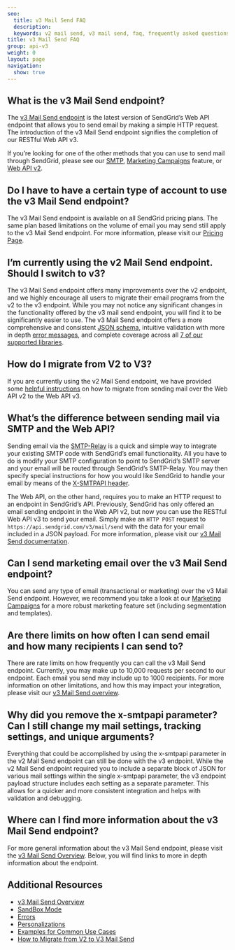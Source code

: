 ```yaml
---
seo:
  title: v3 Mail Send FAQ
  description:
  keywords: v2 mail send, v3 mail send, faq, frequently asked questions
title: v3 Mail Send FAQ
group: api-v3
weight: 0
layout: page
navigation:
  show: true
---
```


## What is the v3 Mail Send endpoint?

The [v3 Mail Send endpoint](https://sendgrid.api-docs.io/v3.0/mail-send/v3-mail-send) is the latest version of SendGrid’s Web API endpoint that allows you to send email by making a simple HTTP request. The introduction of the v3 Mail Send endpoint signifies the completion of our RESTful Web API v3.

If you’re looking for one of the other methods that you can use to send mail through SendGrid, please see our [SMTP]({{root_url}}/for-developers/sending-email/getting-started-smtp/), [Marketing Campaigns]({{root_url}}/ui/sending-email/how-to-send-email-with-marketing-campaigns/) feature, or [Web API v2](https://www.twilio.com/docs/sendgrid/api/v2/mail).

## Do I have to have a certain type of account to use the v3 Mail Send endpoint?

The v3 Mail Send endpoint is available on all SendGrid pricing plans. The same plan based limitations on the volume of email you may send still apply to the v3 Mail Send endpoint. For more information, please visit our [Pricing Page](https://sendgrid.com/pricing).

## I’m currently using the v2 Mail Send endpoint. Should I switch to v3?

The v3 Mail Send endpoint offers many improvements over the v2 endpoint, and we highly encourage all users to migrate their email programs from the v2 to the v3 endpoint. While you may not notice any significant changes in the functionality offered by the v3 mail send endpoint, you will find it to be significantly easier to use. The v3 Mail Send endpoint offers a more comprehensive and consistent [JSON schema](https://sendgrid.api-docs.io/v3.0/how-to-use-the-sendgrid-v3-api/api-requests#making-a-request), intuitive validation with more in depth [error messages](https://sendgrid.api-docs.io/v3.0/how-to-use-the-sendgrid-v3-api/api-errors#response-codes), and complete coverage across all [7 of our supported libraries]({{root_url}}/for-developers/sending-email/libraries/).

## How do I migrate from V2 to V3?

If you are currently using the v2 Mail Send endpoint, we have provided some [helpful instructions]({{root_url}}/for-developers/sending-email/migrating-from-v2-to-v3-mail-send/) on how to migrate from sending mail over the Web API v2 to the Web API v3.

## What’s the difference between sending mail via SMTP and the Web API?

Sending email via the [SMTP-Relay]({{root_url}}/for-developers/sending-email/getting-started-smtp/) is a quick and simple way to integrate your existing SMTP code with SendGrid’s email functionality. All you have to do is modify your SMTP configuration to point to SendGrid’s SMTP server and your email will be routed through SendGrid’s SMTP-Relay. You may then specify special instructions for how you would like SendGrid to handle your email by means of the [X-SMTPAPI header]({{root_url}}/for-developers/sending-email/building-an-x-smtpapi-header/).

The Web API, on the other hand, requires you to make an HTTP request to an endpoint in SendGrid’s API. Previously, SendGrid has only offered an email sending endpoint in the Web API v2, but now you can use the RESTful Web API v3 to send your email. Simply make an `HTTP POST` request to `https://api.sendgrid.com/v3/mail/send` with the data for your email included in a JSON payload. For more information, please visit our [v3 Mail Send documentation](https://sendgrid.api-docs.io/v3.0/mail-send/v3-mail-send).

## Can I send marketing email over the v3 Mail Send endpoint?

You can send any type of email (transactional or marketing) over the v3 Mail Send endpoint. However, we recommend you take a look at our [Marketing Campaigns]({{root_url}}/ui/sending-email/how-to-send-email-with-marketing-campaigns/) for a more robust marketing feature set (including segmentation and templates).

## Are there limits on how often I can send email and how many recipients I can send to?

There are rate limits on how frequently you can call the v3 Mail Send endpoint. Currently, you may make up to 10,000 requests per second to our endpoint. Each email you send may include up to 1000 recipients. For more information on other limitations, and how this may impact your integration, please visit our [v3 Mail Send overview](https://sendgrid.api-docs.io/v3.0/how-to-use-the-sendgrid-v3-api/api-rate-limits).

## Why did you remove the x-smtpapi parameter? Can I still change my mail settings, tracking settings, and unique arguments?

Everything that could be accomplished by using the x-smtpapi parameter in the v2 Mail Send endpoint can still be done with the v3 endpoint. While the v2 Mail Send endpoint required you to include a separate block of JSON for various mail settings within the single x-smtpapi parameter, the v3 endpoint payload structure includes each setting as a separate parameter. This allows for a quicker and more consistent integration and helps with validation and debugging.

## Where can I find more information about the v3 Mail Send endpoint?

For more general information about the v3 Mail Send endpoint, please visit the [v3 Mail Send Overview]({{root_url}}/api-reference). Below, you will find links to more in depth information about the endpoint.

## Additional Resources

- [v3 Mail Send Overview](https://sendgrid.api-docs.io/v3.0/mail-send/v3-mail-send)
- [SandBox Mode]({{root_url}}/for-developers/sending-email/sandbox-mode/)
- [Errors](https://sendgrid.api-docs.io/v3.0/mail-send/mail-send-errors)
- [Personalizations]({{root_url}}/for-developers/sending-email/personalizations/)
- [Examples for Common Use Cases]({{root_url}}/for-developers/sending-email/curl-examples/)
- [How to Migrate from V2 to V3 Mail Send]({{root_url}}/for-developers/sending-email/migrating-from-v2-to-v3-mail-send/)
